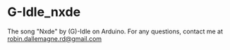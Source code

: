 # G-Idle_nxde
The song "Nxde" by (G)-Idle on Arduino.
For any questions, contact me at robin.dallemagne.rd@gmail.com
